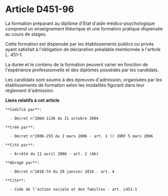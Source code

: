 # Article D451-96

La formation préparant au diplôme d'Etat d'aide médico-psychologique comprend un enseignement théorique et une formation
pratique dispensée au cours de stages.

Cette formation est dispensée par les établissements publics ou privés ayant satisfait à l'obligation de déclaration
préalable mentionnée à l'article L. 451-1.

La durée et le contenu de la formation peuvent varier en fonction de l'expérience professionnelle et des diplômes possédés
par les candidats.

Les candidats sont soumis à des épreuves d'admission, organisées par les établissements de formation selon les modalités
figurant dans leur règlement d'admission.

**Liens relatifs à cet article**

	**Codifié par**:

	  - Décret n°2004-1136 du 21 octobre 2004

	**Créé par**:

	  - Décret n°2006-255 du 2 mars 2006 - art. 1 () JORF 5 mars 2006

	**Cité par**:

	  - Arrêté du 11 avril 2006 - art. 2 (Ab)

	**Abrogé par**:

	  - Décret n°2016-74 du 29 janvier 2016 - art. 4

	**Cite**:

	  - Code de l'action sociale et des familles - art. L451-1
